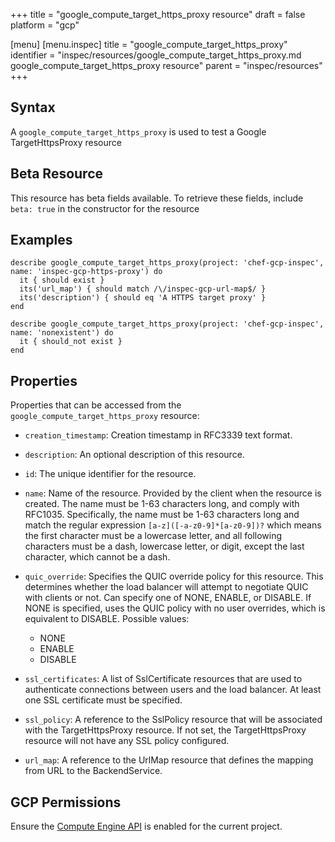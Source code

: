 +++
title = "google_compute_target_https_proxy resource"
draft = false
platform = "gcp"

[menu]
  [menu.inspec]
    title = "google_compute_target_https_proxy"
    identifier = "inspec/resources/google_compute_target_https_proxy.md google_compute_target_https_proxy resource"
    parent = "inspec/resources"
+++


## Syntax
A `google_compute_target_https_proxy` is used to test a Google TargetHttpsProxy resource


## Beta Resource
This resource has beta fields available. To retrieve these fields, include `beta: true` in the constructor for the resource

## Examples
```
describe google_compute_target_https_proxy(project: 'chef-gcp-inspec', name: 'inspec-gcp-https-proxy') do
  it { should exist }
  its('url_map') { should match /\/inspec-gcp-url-map$/ }
  its('description') { should eq 'A HTTPS target proxy' }
end

describe google_compute_target_https_proxy(project: 'chef-gcp-inspec', name: 'nonexistent') do
  it { should_not exist }
end
```

## Properties
Properties that can be accessed from the `google_compute_target_https_proxy` resource:


  * `creation_timestamp`: Creation timestamp in RFC3339 text format.

  * `description`: An optional description of this resource.

  * `id`: The unique identifier for the resource.

  * `name`: Name of the resource. Provided by the client when the resource is created. The name must be 1-63 characters long, and comply with RFC1035. Specifically, the name must be 1-63 characters long and match the regular expression `[a-z]([-a-z0-9]*[a-z0-9])?` which means the first character must be a lowercase letter, and all following characters must be a dash, lowercase letter, or digit, except the last character, which cannot be a dash.

  * `quic_override`: Specifies the QUIC override policy for this resource. This determines whether the load balancer will attempt to negotiate QUIC with clients or not. Can specify one of NONE, ENABLE, or DISABLE. If NONE is specified, uses the QUIC policy with no user overrides, which is equivalent to DISABLE.
  Possible values:
    * NONE
    * ENABLE
    * DISABLE

  * `ssl_certificates`: A list of SslCertificate resources that are used to authenticate connections between users and the load balancer. At least one SSL certificate must be specified.

  * `ssl_policy`: A reference to the SslPolicy resource that will be associated with the TargetHttpsProxy resource. If not set, the TargetHttpsProxy resource will not have any SSL policy configured.

  * `url_map`: A reference to the UrlMap resource that defines the mapping from URL to the BackendService.


## GCP Permissions

Ensure the [Compute Engine API](https://console.cloud.google.com/apis/library/compute.googleapis.com/) is enabled for the current project.
